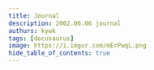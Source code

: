 ```yaml
---
title: Journal
description: 2002.06.06 journal 
authurs: kywk
tags: [docusaurus]
image: https://i.imgur.com/mErPwqL.png
hide_table_of_contents: true
---
```

